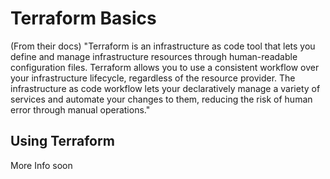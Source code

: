 # Terraform Basics

(From their docs) "Terraform is an infrastructure as code tool that lets you define and manage infrastructure resources through human-readable configuration files. Terraform allows you to use a consistent workflow over your infrastructure lifecycle, regardless of the resource provider. The infrastructure as code workflow lets your declaratively manage a variety of services and automate your changes to them, reducing the risk of human error through manual operations."

## Using Terraform

More Info soon